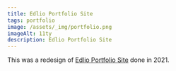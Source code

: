 ```yaml
---
title: Edlio Portfolio Site
tags: portfolio
image: /assets/_img/portfolio.png
imageAlt: 11ty
description: Edlio Portfolio Site
---
```


This was a redesign of [Edlio Portfolio Site](https://portfolio.edlio.com/) done in 2021.
